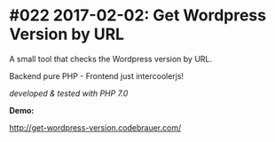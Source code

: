 # #022 2017-02-02: Get Wordpress Version by URL

A small tool that checks the Wordpress version by URL.

Backend pure PHP - Frontend just intercoolerjs!

*developed & tested with PHP 7.0*


**Demo:**

<http://get-wordpress-version.codebrauer.com/>